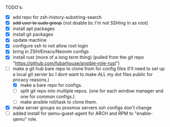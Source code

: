TODO's:
- [x] add repo for zsh-history-substring-search
- [x] ~~add user to sudo group~~ (not doable bc I'm not SSHing in as root)
- [x] install apt packages
- [x] install git packages
- [x] update machine
- [x] configure ssh to not allow root login
- [x] bring in ZSH/Emacs/Neovim configs
- [x] install rust (more of a long term thing) (pulled from the git repo "https://github.com/fubarhouse/ansible-role-rust")
- [ ] make a git hub bare repo to clone from for config files (I'll need to set up a local git server bc I dont want to make ALL my dot files public for pricacy reasons.)
  - [x] make a bare repo for configs.
  - [ ] split git repo into multiple repos. (one for each window manager and one for common configs.)
  - [ ] make ansible roll/task to clone them.
- [x] make server groups so proxmox servers ssh configs don't change
- [ ] added install for qemu-guest-agent for ARCH and RPM to "enable-qemu" role.
